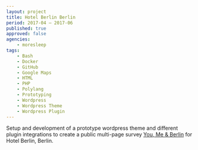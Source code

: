 ```yaml
---
layout: project
title: Hotel Berlin Berlin
period: 2017-04 – 2017-06
published: true
approved: false
agencies:
    - moresleep
tags:
    - Bash
    - Docker
    - GitHub
    - Google Maps
    - HTML
    - PHP
    - Polylang
    - Prototyping
    - Wordpress
    - Wordpress Theme
    - Wordpress Plugin
---
```

Setup and development of a prototype wordpress theme and different plugin integrations to create a public multi-page survey [You, Me & Berlin](http://youmeandberlin.com/) for Hotel Berlin, Berlin.
